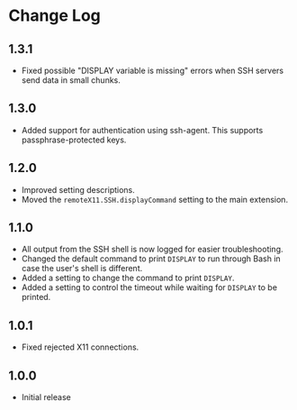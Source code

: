 # Change Log

## 1.3.1

- Fixed possible "DISPLAY variable is missing" errors when SSH servers send data in small chunks.

## 1.3.0

- Added support for authentication using ssh-agent. This supports passphrase-protected keys.

## 1.2.0

- Improved setting descriptions.
- Moved the `remoteX11.SSH.displayCommand` setting to the main extension.

## 1.1.0

- All output from the SSH shell is now logged for easier troubleshooting.
- Changed the default command to print `DISPLAY` to run through Bash in case the user's shell is different.
- Added a setting to change the command to print `DISPLAY`.
- Added a setting to control the timeout while waiting for `DISPLAY` to be printed.

## 1.0.1

- Fixed rejected X11 connections.

## 1.0.0

- Initial release